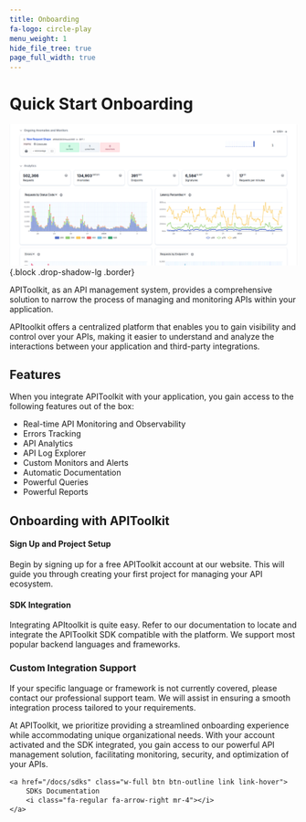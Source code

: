 ```yaml
---
title: Onboarding
fa-logo: circle-play
menu_weight: 1
hide_file_tree: true
page_full_width: true
---
```


# Quick Start Onboarding

![APItoolkit Dashboard screenshot](/assets/img/dashboard.png){.block .drop-shadow-lg .border}

APIToolkit, as an API management system, provides a comprehensive solution to narrow the process of managing and monitoring APIs within your application.

APItoolkit offers a centralized platform that enables you to gain visibility and control over your APIs, making it easier to understand and analyze the interactions between your application and third-party integrations.

## Features

When you integrate APIToolkit with your application, you gain access to the following features out of the box:

- Real-time API Monitoring and Observability
- Errors Tracking
- API Analytics
- API Log Explorer
- Custom Monitors and Alerts
- Automatic Documentation
- Powerful Queries
- Powerful Reports

## Onboarding with APIToolkit

#### Sign Up and Project Setup

Begin by signing up for a free APIToolkit account at our website. This will guide you through creating your first project for managing your API ecosystem.

#### SDK Integration

Integrating APItoolkit is quite easy. Refer to our documentation to locate and integrate the APIToolkit SDK compatible with the platform. We support most popular backend languages and frameworks.

### Custom Integration Support

If your specific language or framework is not currently covered, please contact our professional support team. We will assist in ensuring a smooth integration process tailored to your requirements.

At APIToolkit, we prioritize providing a streamlined onboarding experience while accommodating unique organizational needs. With your account activated and the SDK integrated, you gain access to our powerful API management solution, facilitating monitoring, security, and optimization of your APIs.

```=html
<a href="/docs/sdks" class="w-full btn btn-outline link link-hover">
    SDKs Documentation
    <i class="fa-regular fa-arrow-right mr-4"></i>
</a>
```
